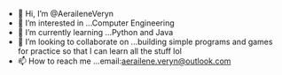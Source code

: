 - 👋 Hi, I’m @AeraileneVeryn
- 👀 I’m interested in ...Computer Engineering
- 🌱 I’m currently learning ...Python and Java
- 💞️ I’m looking to collaborate on ...building simple programs and games for practice so that I can learn all the stuff lol
- 📫 How to reach me ...email:aerailene.veryn@outlook.com

<!---
AeraileneVeryn/AeraileneVeryn is a ✨ special ✨ repository because its `README.md` (this file) appears on your GitHub profile.
You can click the Preview link to take a look at your changes.
--->
